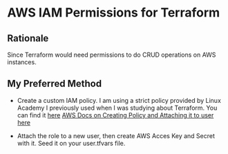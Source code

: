 # AWS IAM Permissions for Terraform

## Rationale

Since Terraform would need permissions to do CRUD operations on AWS instances.

## My Preferred Method

- Create a custom IAM policy. I am using a strict policy provided by Linux Academy I previously used when I was studying about Terraform.
You can find it [here](https://raw.githubusercontent.com/linuxacademy/content-deploying-to-aws-ansible-terraform/master/iam_policies/terraform_deployment_iam_policy.json)
[AWS Docs on Creating Policy and Attaching it to user here](https://raw.githubusercontent.com/linuxacademy/content-deploying-to-aws-ansible-terraform/master/iam_policies/terraform_deployment_iam_policy.json)

- Attach the role to a new user, then create AWS Acces Key and Secret with it. Seed it on your user.tfvars file.
